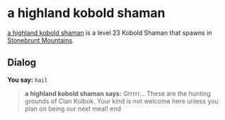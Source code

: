 # a highland kobold shaman



[a highland kobold shaman](/npc/100176) is a level 23 Kobold Shaman that spawns in [Stonebrunt Mountains](/zone/100).



## Dialog

**You say:** `hail`



>**a highland kobold shaman says:** Grrrrr... These are the hunting grounds of Clan Kolbok. Your kind is not welcome here unless you plan on being our next meal!
end